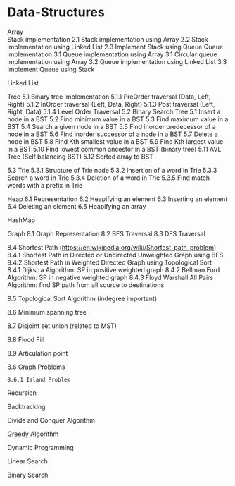 # Data-Structures

Array  
Stack implementation
   2.1 Stack implementation using Array
   2.2 Stack implementation using Linked List
   2.3 Implement Stack using Queue
Queue implementation
   3.1 Queue implementation using Array
   3.1 Circular queue implementation using Array
   3.2 Queue implementation using Linked List
   3.3 Implement Queue using Stack

Linked List

Tree
5.1 Binary tree implementation
   5.1.1 PreOrder traversal (Data, Left, Right)
   5.1.2 InOrder traversal (Left, Data, Right)
 	5.1.3 Post traversal (Left, Right, Data)
   5.1.4 Level Order Traversal 
5.2 Binary Search Tree
   5.1 Insert a node in a BST
   5.2 Find minimum value in a BST
   5.3 Find maximum value in a BST
   5.4 Search a given node in a BST
   5.5 Find inorder predecessor of a node in a BST
   5.6 Find inorder successor of a node in a BST
   5.7 Delete a node in BST
   5.8 Find Kth smallest value in a BST
   5.9 Find Kth largest value in a BST
   5.10 Find lowest common ancestor in a BST  (binary tree)
5.11 AVL Tree (Self balancing BST)
5.12 Sorted array to BST

5.3 Trie
   5.3.1 Structure of Trie node
   5.3.2 Insertion of a word in Trie
   5.3.3 Search a word in Trie
   5.3.4 Deletion of a word in Trie
   5.3.5 Find match words with a prefix in Trie

Heap
   6.1 Representation 
   6.2 Heapifying an element
   6.3 Inserting an element
   6.4 Deleting an element
   6.5 Heapifying an array

HashMap

Graph
   8.1 Graph Representation
   8.2 BFS Traversal
   8.3 DFS Traversal

8.4 Shortest Path (https://en.wikipedia.org/wiki/Shortest_path_problem)
   8.4.1 Shortest Path in Directed or Undirected Unweighted Graph using BFS  
   8.4.2 Shortest Path in Weighted Directed Graph using Topological Sort	
   8.4.1 Dijkstra Algorithm: SP in positive weighted graph
   8.4.2 Bellman Ford Algorithm: SP in negative weighted graph
   8.4.3 Floyd Warshall All Pairs Algorithm: find SP path from all source to destinations

8.5 Topological Sort Algorithm (indegree important)

8.6 Minimum spanning tree

8.7 Disjoint set union (related to MST)

8.8 Flood Fill

8.9 Articulation point

8.6 Graph Problems

    8.6.1 Island Problem

Recursion

Backtracking

Divide and Conquer Algorithm

Greedy Algorithm

Dynamic Programming

Linear Search

Binary Search

